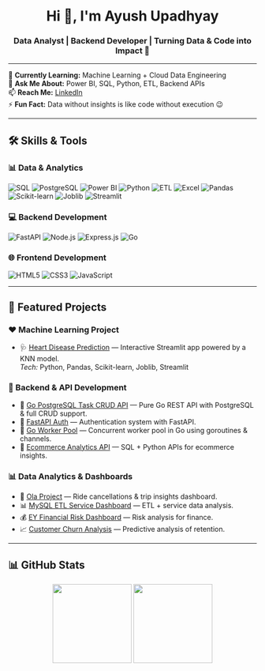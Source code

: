 <h1 align="center">Hi 👋, I'm Ayush Upadhyay</h1>
<h3 align="center">Data Analyst | Backend Developer | Turning Data & Code into Impact 🚀</h3>

---

🌱 **Currently Learning:** Machine Learning + Cloud Data Engineering  
💬 **Ask Me About:** Power BI, SQL, Python, ETL, Backend APIs  
📫 **Reach Me:** [LinkedIn](#)  
⚡ **Fun Fact:** Data without insights is like code without execution 😉

---

## 🛠 Skills & Tools  

### 📊 Data & Analytics  
![SQL](https://img.shields.io/badge/SQL-MySQL-blue?style=for-the-badge&logo=mysql) 
![PostgreSQL](https://img.shields.io/badge/PostgreSQL-Database-blue?style=for-the-badge&logo=postgresql) 
![Power BI](https://img.shields.io/badge/Power%20BI-Visualization-yellow?style=for-the-badge&logo=powerbi) 
![Python](https://img.shields.io/badge/Python-Data%20Analysis-blue?style=for-the-badge&logo=python) 
![ETL](https://img.shields.io/badge/ETL-Data%20Pipelines-green?style=for-the-badge) 
![Excel](https://img.shields.io/badge/Excel-Advanced-green?style=for-the-badge&logo=microsoftexcel) 
![Pandas](https://img.shields.io/badge/pandas-DataFrame-blue?style=for-the-badge&logo=pandas) 
![Scikit-learn](https://img.shields.io/badge/scikit--learn-ML-orange?style=for-the-badge&logo=scikitlearn) 
![Joblib](https://img.shields.io/badge/Joblib-Model%20Persistence-green?style=for-the-badge) 
![Streamlit](https://img.shields.io/badge/Streamlit-WebApp-red?style=for-the-badge&logo=streamlit)

### 💻 Backend Development  
![FastAPI](https://img.shields.io/badge/FastAPI-Backend-green?style=for-the-badge&logo=fastapi) 
![Node.js](https://img.shields.io/badge/Node.js-Backend-green?style=for-the-badge&logo=node.js) 
![Express.js](https://img.shields.io/badge/Express.js-API-blue?style=for-the-badge&logo=express) 
![Go](https://img.shields.io/badge/Go-Backend-blue?style=for-the-badge&logo=go) 

### 🌐 Frontend Development  
![HTML5](https://img.shields.io/badge/HTML5-orange?style=for-the-badge&logo=html5) 
![CSS3](https://img.shields.io/badge/CSS3-blue?style=for-the-badge&logo=css3) 
![JavaScript](https://img.shields.io/badge/JavaScript-yellow?style=for-the-badge&logo=javascript)

---

## 📌 Featured Projects  

### ❤️ Machine Learning Project  
- 🩺 [Heart Disease Prediction](https://github.com/ayushupadhyay21/Heart-Disease-Prediction) — Interactive Streamlit app powered by a KNN model.  
  *Tech:* Python, Pandas, Scikit-learn, Joblib, Streamlit  

### 🔐 Backend & API Development  
- 📝 [Go PostgreSQL Task CRUD API](https://github.com/ayushupadhyay21/go-crud-postgres) — Pure Go REST API with PostgreSQL & full CRUD support.  
- 🔑 [FastAPI Auth](https://github.com/ayushupadhyay21/FastAPI-Auth) — Authentication system with FastAPI.  
- 👷 [Go Worker Pool](https://github.com/ayushupadhyay21/Go-Worker-Pool) — Concurrent worker pool in Go using goroutines & channels.  
- 🚀 [Ecommerce Analytics API](https://github.com/ayushupadhyay21/SQL-Python-Ecommerce-Project) — SQL + Python APIs for ecommerce insights.  

### 📊 Data Analytics & Dashboards  
- 🚖 [Ola Project](https://github.com/ayushupadhyay21/Ola-Data-Analysis) — Ride cancellations & trip insights dashboard.  
- 📊 [MySQL ETL Service Dashboard](https://github.com/ayushupadhyay21/MySQL-ETL-Dashboard) — ETL + service data analysis.  
- 💰 [EY Financial Risk Dashboard](https://github.com/ayushupadhyay21/EY-Financial-Risk-Dashboard) — Risk analysis for finance.  
- 📈 [Customer Churn Analysis](https://github.com/ayushupadhyay21/Customer-Churn-Analysis) — Predictive analysis of retention.  

---

## 📊 GitHub Stats  
<p align="center">
  <img src="https://github-readme-stats.vercel.app/api?username=ayushupadhyay21&show_icons=true&theme=tokyonight" height="160em" />
  <img src="https://github-readme-stats.vercel.app/api/top-langs/?username=ayushupadhyay21&layout=compact&theme=tokyonight" height="160em" />
</p>
